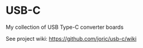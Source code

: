 # USB-C

My collection of USB Type-C converter boards

See project wiki: https://github.com/joric/usb-c/wiki

